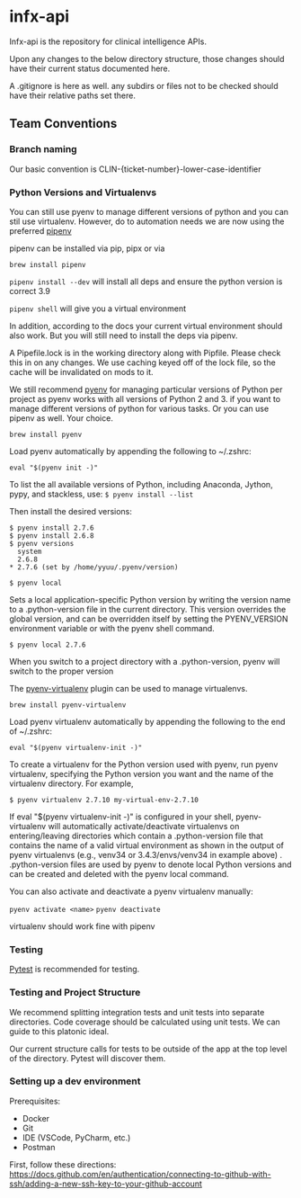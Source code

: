 # infx-api
Infx-api is the repository for clinical intelligence APIs.

Upon any changes to the below directory structure, those changes should have their current status documented here.

A .gitignore is here as well. any subdirs or files not to be checked should have their relative paths set there.

## Team Conventions
### Branch naming

Our basic convention is CLIN-{ticket-number}-lower-case-identifier

### Python Versions and Virtualenvs

You can still use pyenv to manage different versions of python and you can stil use virtualenv. However, do to automation needs we are now using the preferred [pipenv](https://github.com/pypa/pipenv)

pipenv can be installed via pip, pipx or via

`brew install pipenv`

`pipenv install --dev` will install all deps and ensure the python version is correct 3.9

`pipenv shell` will give you a virtual environment

In addition, according to the docs your current virtual environment should also work. But you will still need to install the deps via pipenv.

A Pipefile.lock is in the working directory along with Pipfile. Please check this in on any changes. We use caching keyed off of the lock file, so the cache will be invalidated on mods to it.

We still recommend [pyenv](https://github.com/pyenv/pyenv) for managing particular versions of Python per project as pyenv works with all versions of Python 2 and 3. if you want to manage different versions of python for various tasks. Or you can use pipenv as well. Your choice.

`brew install pyenv`

Load pyenv automatically by appending
the following to ~/.zshrc:

`eval "$(pyenv init -)"`

To list the all available versions of Python, including Anaconda, Jython, pypy, and stackless, use:
`$ pyenv install --list`

Then install the desired versions:
```
$ pyenv install 2.7.6
$ pyenv install 2.6.8
$ pyenv versions
  system
  2.6.8
* 2.7.6 (set by /home/yyuu/.pyenv/version)
```
`$ pyenv local`

Sets a local application-specific Python version by writing the version name to a .python-version file in the current directory. This version overrides the global version, and can be overridden itself by setting the PYENV_VERSION environment variable or with the pyenv shell command.

`$ pyenv local 2.7.6`

When you switch to a project directory with a .python-version, pyenv will switch to the proper version

The [pyenv-virtualenv](https://github.com/pyenv/pyenv-virtualenv) plugin can be used to manage virtualenvs.

`brew install pyenv-virtualenv`

Load pyenv virtualenv automatically by appending
the following to the end of  ~/.zshrc:

`eval "$(pyenv virtualenv-init -)"`

To create a virtualenv for the Python version used with pyenv, run pyenv virtualenv, specifying the Python version you want and the name of the virtualenv directory. For example,

`$ pyenv virtualenv 2.7.10 my-virtual-env-2.7.10`

If eval "$(pyenv virtualenv-init -)" is configured in your shell, pyenv-virtualenv will automatically activate/deactivate virtualenvs on entering/leaving directories which contain a .python-version file that contains the name of a valid virtual environment as shown in the output of pyenv virtualenvs (e.g., venv34 or 3.4.3/envs/venv34 in example above) . .python-version files are used by pyenv to denote local Python versions and can be created and deleted with the pyenv local command.

You can also activate and deactivate a pyenv virtualenv manually:

`pyenv activate <name>`
`pyenv deactivate`

virtualenv should work fine with pipenv

### Testing

[Pytest](https://docs.pytest.org/en/6.2.x/) is recommended for testing.


### Testing and Project Structure

We recommend splitting integration tests and unit tests into separate directories. Code coverage should be calculated using unit tests. We can guide to this platonic ideal.

Our current structure calls for tests to be outside of the app at the top level of the directory. Pytest will discover them.

### Setting up a dev environment

Prerequisites:
- Docker
- Git
- IDE (VSCode, PyCharm, etc.)
- Postman

First, follow these directions: https://docs.github.com/en/authentication/connecting-to-github-with-ssh/adding-a-new-ssh-key-to-your-github-account
